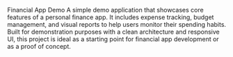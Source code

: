 Financial App Demo
A simple demo application that showcases core features of a personal finance app. It includes expense tracking, budget management, and visual reports to help users monitor their spending habits. Built for demonstration purposes with a clean architecture and responsive UI, this project is ideal as a starting point for financial app development or as a proof of concept.
